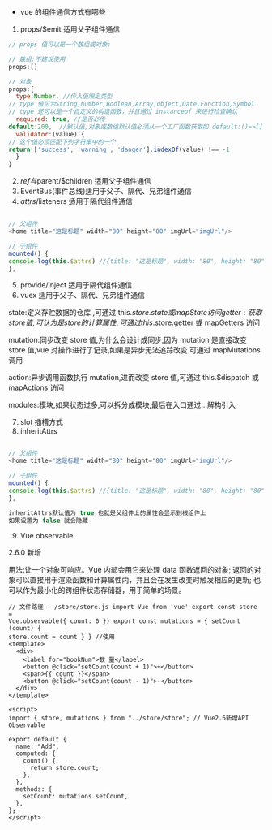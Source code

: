 - vue 的组件通信方式有哪些

1. props/$emit 适用父子组件通信

```js
// props 值可以是一个数组或对象;

// 数组:不建议使用
props:[]

// 对象
props:{
  type:Number, //传入值限定类型
// type 值可为String,Number,Boolean,Array,Object,Date,Function,Symbol
// type 还可以是一个自定义的构造函数，并且通过 instanceof 来进行检查确认
  required: true, //是否必传
default:200,  //默认值,对象或数组默认值必须从一个工厂函数获取如 default:()=>[]
  validator:(value) {
// 这个值必须匹配下列字符串中的一个
return ['success', 'warning', 'danger'].indexOf(value) !== -1
  }
}
```

2. $ref与$parent/$children 适用父子组件通信
3. EventBus(事件总线)适用于父子、隔代、兄弟组件通信
4. $attrs/$listeners 适用于隔代组件通信

```js

// 父组件
<home title="这是标题" width="80" height="80" imgUrl="imgUrl"/>

// 子组件
mounted() {
console.log(this.$attrs) //{title: "这是标题", width: "80", height: "80", imgUrl: "imgUrl"}
},
```

5. provide/inject 适用于隔代组件通信
6. vuex 适用于父子、隔代、兄弟组件通信

state:定义存贮数据的仓库 ,可通过 this.$store.state 或mapState访问
getter:获取 store 值,可认为是 store 的计算属性,可通过this.$store.getter 或 mapGetters 访问

mutation:同步改变 store 值,为什么会设计成同步,因为 mutation 是直接改变 store 值,vue 对操作进行了记录,如果是异步无法追踪改变.可通过 mapMutations 调用

action:异步调用函数执行 mutation,进而改变 store 值,可通过 this.$dispatch 或 mapActions 访问

modules:模块,如果状态过多,可以拆分成模块,最后在入口通过...解构引入

7. slot 插槽方式
8. inheritAttrs

```js

// 父组件
<home title="这是标题" width="80" height="80" imgUrl="imgUrl"/>

// 子组件
mounted() {
console.log(this.$attrs) //{title: "这是标题", width: "80", height: "80", imgUrl: "imgUrl"}
},

inheritAttrs默认值为 true,也就是父组件上的属性会显示到根组件上
如果设置为 false 就会隐藏
```

9. Vue.observable

2.6.0 新增

用法:让一个对象可响应。Vue 内部会用它来处理 data 函数返回的对象;
返回的对象可以直接用于渲染函数和计算属性内，并且会在发生改变时触发相应的更新;
也可以作为最小化的跨组件状态存储器，用于简单的场景。

```vue
// 文件路径 - /store/store.js import Vue from 'vue' export const store =
Vue.observable({ count: 0 }) export const mutations = { setCount (count) {
store.count = count } } //使用
<template>
  <div>
    <label for="bookNum">数 量</label>
    <button @click="setCount(count + 1)">+</button>
    <span>{{ count }}</span>
    <button @click="setCount(count - 1)">-</button>
  </div>
</template>

<script>
import { store, mutations } from "../store/store"; // Vue2.6新增API Observable

export default {
  name: "Add",
  computed: {
    count() {
      return store.count;
    },
  },
  methods: {
    setCount: mutations.setCount,
  },
};
</script>
```
